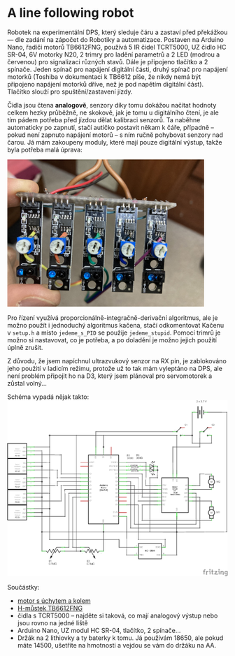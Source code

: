 # A line following robot

Robotek na experimentální DPS, který sleduje čáru a zastaví před překážkou &mdash; dle zadání na zápočet do Robotiky a automatizace. Postaven na Arduino Nano, řadiči motorů TB6612FNG, používá 5 IR čidel TCRT5000, UZ čidlo HC SR-04, 6V motorky N20, 2 trimry pro ladění parametrů a 2 LED (modrou a červenou) pro signalizaci různých stavů. Dále je připojeno tlačítko a 2 spínače. Jeden spínač pro napájení digitální části, druhý spínač pro napájení motorků (Toshiba v dokumentaci k TB6612 píše, že nikdy nemá být připojeno napájení motorků dříve, než je pod napětím digitální část). Tlačítko slouží pro spuštění/zastavení jízdy.

Čidla jsou čtena <strong>analogově</strong>, senzory díky tomu dokážou načítat hodnoty celkem hezky průběžně, ne skokově, jak je tomu u digitálního čtení, je ale tím pádem potřeba před jízdou dělat kalibraci senzorů. Ta naběhne automaticky po zapnutí, stačí autíčko postavit někam k čáře, případně &ndash; pokud není zapnuto napájení motorů &ndash; s ním ručně pohybovat senzory nad čarou. Já mám zakoupeny moduly, které mají pouze digitální výstup, takže byla potřeba malá úprava:

<img src="https://raw.githubusercontent.com/otula71/KRAA1-line-following-robot-analog/main/analog-out.jpg" alt="analog data" width="450" />

Pro řízení využívá proporcionálně-integračně-derivační algoritmus, ale je možno použít i jednoduchý algoritmus kačena, stačí odkomentovat Kačenu v <code>setup.h</code> a místo <code>jedeme_s_PID</code> se použije <code>jedeme_stupid</code>. Pomocí trimrů je možno si nastavovat, co je potřeba, a po doladění je možno jejich použití úplně zrušit.

Z důvodu, že jsem napíchnul ultrazvukový senzor na RX pin, je zablokováno jeho použití v ladicím režimu, protože už to tak mám vyleptáno na DPS, ale není problém připojit ho na D3, který jsem plánoval pro servomotorek a zůstal volný...

Schéma vypadá nějak takto:
![schéma](https://raw.githubusercontent.com/otula71/KRAA1-line-following-robot-analog/main/auticko_schema.png)

Součástky:

<ul>
<li><a href="https://www.aliexpress.com/item/1005002524993718.html">motor s úchytem a kolem</a></li>
<li><a href="https://www.aliexpress.com/item/32465698640.html">H-můstek TB6612FNG</a></li>
<li>čidla s TCRT5000 &ndash; najděte si taková, co mají analogový výstup nebo jsou rovno na jedné liště</li>
<li>Arduino Nano, UZ modul HC SR-04, tlačítko, 2 spínače&hellip;</li>
<li>Držák na 2 lithiovky a ty baterky k tomu. Já používám 18650, ale pokud máte 14500, ušetříte na hmotnosti a vejdou se vám do držáku na AA.</li>
</ul>
